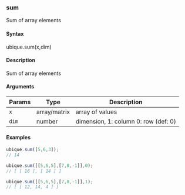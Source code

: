 ### sum

Sum of array elements


#### Syntax

ubique.sum(x,dim)


#### Description

Sum of array elements  



#### Arguments

|Params|Type|Description
|---------|----|-----------
|`x` | array/matrix | array of values
|`dim` | number | dimension, 1: column 0: row (def: 0)


#### Examples

```js
ubique.sum([5,6,3]);
// 14

ubique.sum([[5,6,5],[7,8,-1]],0);
// [ [ 16 ], [ 14 ] ]

ubique.sum([[5,6,5],[7,8,-1]],1);
// [ [ 12, 14, 4 ] ]
```


